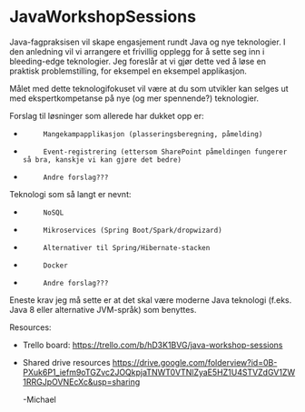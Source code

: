 # JavaWorkshopSessions

Java-fagpraksisen vil skape engasjement rundt Java og nye teknologier. I den anledning vil vi arrangere et frivillig opplegg for å sette seg inn i bleeding-edge teknologier. Jeg foreslår at vi gjør dette ved å løse en praktisk problemstilling, for eksempel en eksempel applikasjon. 
 
Målet med dette teknologifokuset vil være at du som utvikler kan selges ut med ekspertkompetanse på nye (og mer spennende?) teknologier. 
  
Forslag til løsninger som allerede har dukket opp er:
  -          Mangekampapplikasjon (plasseringsberegning, påmelding)
  -          Event-registrering (ettersom SharePoint påmeldingen fungerer så bra, kanskje vi kan gjøre det bedre)
  -          Andre forslag??? 
   
Teknologi som så langt er nevnt:
   -          NoSQL
   -          Mikroservices (Spring Boot/Spark/dropwizard)
   -          Alternativer til Spring/Hibernate-stacken
   -          Docker
   -          Andre forslag??? 
    
Eneste krav jeg må sette er at det skal være moderne Java teknologi (f.eks. Java 8 eller alternative JVM-språk) som benyttes.

Resources:
 - Trello board: https://trello.com/b/hD3K1BVG/java-workshop-sessions
 - Shared drive resources https://drive.google.com/folderview?id=0B-PXuk6P1_iefm9oTGZvc2JOQkpjaTNWT0VTNlZyaE5HZ1U4STVZdGV1ZW1RRGJpOVNEcXc&usp=sharing

 
    -Michael
